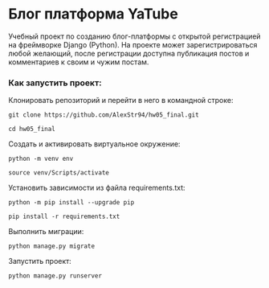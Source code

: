 # Блог платформа YaTube

Учебный проект по созданию блог-платформы с открытой регистрацией на фреймворке Django (Python). На проекте может зарегистрироваться любой желающий, после регистрации доступна публикация постов и комментариев к своим и чужим постам. 

### Как запустить проект:

Клонировать репозиторий и перейти в него в командной строке:

```
git clone https://github.com/AlexStr94/hw05_final.git
```

```
cd hw05_final
```

Cоздать и активировать виртуальное окружение:

```
python -m venv env
```

```
source venv/Scripts/activate
```

Установить зависимости из файла requirements.txt:

```
python -m pip install --upgrade pip
```

```
pip install -r requirements.txt
```

Выполнить миграции:

```
python manage.py migrate
```

Запустить проект:

```
python manage.py runserver
```


